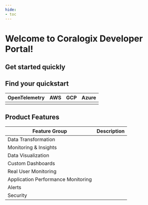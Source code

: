 ```yaml
---
hide:
- toc
---
```


# Welcome to Coralogix Developer Portal!

## Get started quickly


## Find your quickstart

|OpenTelemetry|AWS|GCP|Azure|
|-|-|-|-|
| | | | |

## Product Features

|Feature Group|Description|
|-|-|
|Data Transformation| |
|Monitoring & Insights| |
|Data Visualization| |
|Custom Dashboards| |
|Real User Monitoring| |
|Application Performance Monitoring| |
|Alerts| |
|Security| |